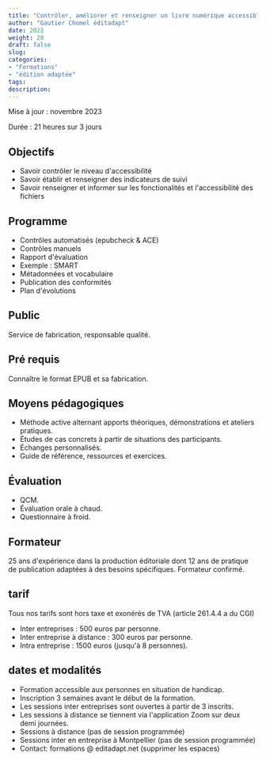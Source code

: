 ```yaml
---
title: "Contrôler, améliorer et renseigner un livre numérique accessible au format EPUB"
author: "Gautier Chomel éditadapt"
date: 2022
weight: 20
draft: false
slug: 
categories:
- "Formations"
- "édition adaptée"
tags:
description: 
---
```

Mise à jour : novembre 2023

Durée : 21 heures sur 3 jours


## Objectifs
* Savoir contrôler le niveau d'accessibilité
* Savoir établir et renseigner des indicateurs de suivi
* Savoir renseigner et informer sur les fonctionalités et l'accessibilité des fichiers

## Programme 
* Contrôles automatisés (epubcheck & ACE)
* Contrôles manuels 
* Rapport d'évaluation
* Exemple : SMART
* Métadonnées et vocabulaire
* Publication des conformités
* Plan d'évolutions

## Public
Service de fabrication, responsable qualité.

## Pré requis
Connaître le format EPUB et sa fabrication.

## Moyens pédagogiques 
* Méthode active alternant apports théoriques, démonstrations et ateliers pratiques. 
* Études de cas concrets à partir de situations des participants. 
* Échanges personnalisés.
* Guide de référence, ressources et exercices.

## Évaluation
* QCM.
* Évaluation orale à chaud.
* Questionnaire à froid.

## Formateur
25 ans d'expérience dans la production éditoriale dont 12 ans de pratique de publication adaptées à des besoins spécifiques. Formateur confirmé.

## tarif
Tous nos tarifs sont hors taxe et exonérés de TVA (article 261.4.4 a du CGI)
* Inter entreprises : 500 euros par personne.
* Inter entreprise à distance : 300 euros par personne.
* Intra entreprise : 1500 euros (jusqu'à 8 personnes). 

## dates et modalités
* Formation accessible aux personnes en situation de handicap.
* Inscription 3 semaines avant le début de la formation.
* Les sessions inter entreprises sont ouvertes à partir de 3 inscrits. 
* Les sessions à distance se tiennent via l'application Zoom sur deux demi journées.
* Sessions à distance (pas de session programmée)
* Sessions inter en entreprise à Montpellier (pas de session programmée)
* Contact: formations @ editadapt.net (supprimer les espaces)

<!--fin de document-->